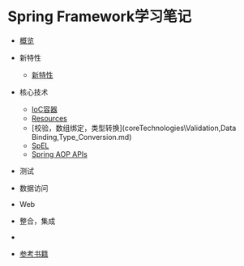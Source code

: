 # Spring Framework学习笔记

* [概览](概览.md)
* 新特性
	* [新特性](新特性.md)
* 核心技术	
	* [IoC容器](coreTechnologies\IoC容器.md)
	* [Resources](coreTechnologies\Resources.md)
	* [校验，数组绑定，类型转换](coreTechnologies\Validation,Data Binding,Type_Conversion.md)
	* [SpEL](coreTechnologies\SpEL.md)
	* [Spring AOP APIs](coreTechnologies\Spring_AOP_APIs.md)


* 测试
* 数据访问
* Web
* 整合，集成
* 



* [参考书籍]()
